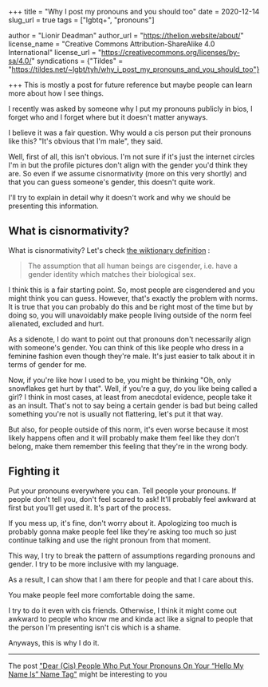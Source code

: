 +++
title = "Why I post my pronouns and you should too"
date = 2020-12-14
slug_url = true
tags = ["lgbtq+", "pronouns"]

author = "Lionir Deadman"
author_url = "https://thelion.website/about/"
license_name = "Creative Commons Attribution-ShareAlike 4.0 International"
license_url = "https://creativecommons.org/licenses/by-sa/4.0/"
syndications = {"Tildes" = "https://tildes.net/~lgbt/tyh/why_i_post_my_pronouns_and_you_should_too"}

+++
This is mostly a post for future reference but maybe people can learn more about how I see things.
<!--more-->
I recently was asked by someone why I put my pronouns publicly in bios, I forget who and I forget where but it doesn't matter anyways.

I believe it was a fair question. Why would a cis person put their pronouns like this? "It's obvious that I'm male", they said.

Well, first of all, this isn't obvious. I'm not sure if it's just the internet circles I'm in but the profile pictures don't align with the gender
you'd think they are. So even if we assume cisnormativity (more on this very shortly) and that you can guess someone's gender, this doesn't quite work.

I'll try to explain in detail why it doesn't work and why we should be presenting this information.

## What is cisnormativity?

What is cisnormativity? Let's check [the wiktionary definition](https://en.wiktionary.org/wiki/cisnormativity) :

> The assumption that all human beings are cisgender, i.e. have a gender identity which matches their biological sex.

I think this is a fair starting point. So, most people are cisgendered and you might think you can guess. However, that's exactly the problem
with norms. It is true that you can probably do this and be right most of the time but by doing so, you will unavoidably make people
living outside of the norm feel alienated, excluded and hurt.

As a sidenote, I do want to point out that pronouns don't necessarily align with someone's gender. You can
think of this like people who dress in a feminine fashion even though they're male. It's just easier to talk about it in terms of gender for me.

Now, if you're like how I used to be, you might be thinking "Oh, only snowflakes get hurt by that". Well, if you're
a guy, do you like being called a girl? I think in most cases, at least from anecdotal evidence, people take it as an insult. That's not
to say being a certain gender is bad but being called something you're not is usually not flattering, let's put it that way.

But also, for people outside of this norm, it's even worse because it most likely happens often and it will probably make them feel
like they don't belong, make them remember this feeling that they're in the wrong body.

## Fighting it

Put your pronouns everywhere you can. Tell people your pronouns. If people don't tell you, don't feel scared to ask! 
It'll probably feel awkward at first but you'll get used it. It's part of the process.

If you mess up, it's fine, don't worry about it. Apologizing too much is probably gonna make people feel like they're asking too much so just
continue talking and use the right pronoun from that moment.

This way, I try to break the pattern of assumptions regarding pronouns and gender. I try to be more inclusive with my language.

As a result, I can show that I am there for people and that I care about this.

You make people feel more comfortable doing the same.

I try to do it even with cis friends. Otherwise, I think it might come out awkward to people who know me and kinda act like a signal
to people that the person I'm presenting isn't cis which is a shame.

Anyways, this is why I do it.

---

The post ["Dear (Cis) People Who Put Your Pronouns On Your “Hello My Name Is” Name Tag"](https://sugarbutch.net/2019/04/dear-cis-people/) 
might be interesting to you
